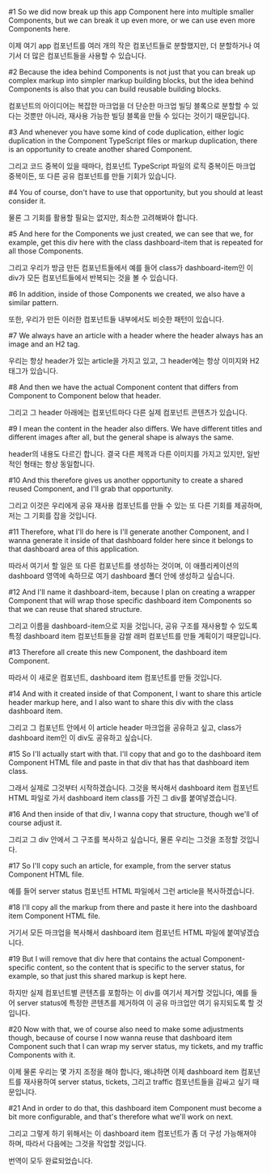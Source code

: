 #1
So we did now
break up this app Component here
into multiple smaller Components,
but we can break it up even more,
or we can use even more Components here.

이제 여기 app 컴포넌트를
여러 개의 작은 컴포넌트들로 분할했지만,
더 분할하거나
여기서 더 많은 컴포넌트들을 사용할 수 있습니다.

#2
Because the idea behind Components
is not just that you can break up complex markup
into simpler markup building blocks,
but the idea behind Components is also
that you can build reusable building blocks.

컴포넌트의 아이디어는
복잡한 마크업을 더 단순한 마크업 빌딩 블록으로
분할할 수 있다는 것뿐만 아니라,
재사용 가능한 빌딩 블록을 만들 수 있다는
것이기 때문입니다.

#3
And whenever you have some kind of code duplication,
either logic duplication in the Component TypeScript files
or markup duplication, there is an opportunity
to create another shared Component.

그리고 코드 중복이 있을 때마다,
컴포넌트 TypeScript 파일의 로직 중복이든
마크업 중복이든,
또 다른 공유 컴포넌트를 만들 기회가 있습니다.

#4
You of course, don't have to use that opportunity,
but you should at least consider it.

물론 그 기회를 활용할 필요는 없지만,
최소한 고려해봐야 합니다.

#5
And here for the Components we just created, we can see
that we, for example, get this div here
with the class dashboard-item
that is repeated for all those Components.

그리고 우리가 방금 만든 컴포넌트들에서
예를 들어 class가 dashboard-item인 이 div가
모든 컴포넌트들에서 반복되는 것을 볼 수 있습니다.

#6
In addition, inside of those Components we created,
we also have a similar pattern.

또한, 우리가 만든 이러한 컴포넌트들 내부에서도
비슷한 패턴이 있습니다.

#7
We always have an article with a header
where the header always has an image and an H2 tag.

우리는 항상 header가 있는 article을 가지고 있고,
그 header에는 항상 이미지와 H2 태그가 있습니다.

#8
And then we have the actual Component content
that differs from Component to Component below that header.

그리고 그 header 아래에는
컴포넌트마다 다른 실제 컴포넌트 콘텐츠가 있습니다.

#9
I mean the content in the header also differs.
We have different titles and different images after all,
but the general shape is always the same.

header의 내용도 다르긴 합니다.
결국 다른 제목과 다른 이미지를 가지고 있지만,
일반적인 형태는 항상 동일합니다.

#10
And this therefore gives us another opportunity
to create a shared reused Component,
and I'll grab that opportunity.

그리고 이것은 우리에게 공유 재사용 컴포넌트를
만들 수 있는 또 다른 기회를 제공하며,
저는 그 기회를 잡을 것입니다.

#11
Therefore, what I'll do here
is I'll generate another Component,
and I wanna generate it inside of that dashboard folder here
since it belongs to that dashboard area of this application.

따라서 여기서 할 일은
또 다른 컴포넌트를 생성하는 것이며,
이 애플리케이션의 dashboard 영역에 속하므로
여기 dashboard 폴더 안에 생성하고 싶습니다.

#12
And I'll name it dashboard-item,
because I plan on creating a wrapper Component
that will wrap those specific dashboard item Components
so that we can reuse that shared structure.

그리고 이름을 dashboard-item으로 지을 것입니다,
공유 구조를 재사용할 수 있도록
특정 dashboard item 컴포넌트들을 감쌀
래퍼 컴포넌트를 만들 계획이기 때문입니다.

#13
Therefore all create this new Component,
the dashboard item Component.

따라서 이 새로운 컴포넌트,
dashboard item 컴포넌트를 만들 것입니다.

#14
And with it created inside of that Component,
I want to share this article header markup here,
and I also want to share this div
with the class dashboard item.

그리고 그 컴포넌트 안에서
이 article header 마크업을 공유하고 싶고,
class가 dashboard item인
이 div도 공유하고 싶습니다.

#15
So I'll actually start with that.
I'll copy that
and go to the dashboard item Component HTML file
and paste in that div that has that dashboard item class.

그래서 실제로 그것부터 시작하겠습니다.
그것을 복사해서
dashboard item 컴포넌트 HTML 파일로 가서
dashboard item class를 가진 그 div를 붙여넣겠습니다.

#16
And then inside of that div,
I wanna copy that structure,
though we'll of course adjust it.

그리고 그 div 안에서
그 구조를 복사하고 싶습니다,
물론 우리는 그것을 조정할 것입니다.

#17
So I'll copy such an article, for example,
from the server status Component HTML file.

예를 들어 server status 컴포넌트 HTML 파일에서
그런 article을 복사하겠습니다.

#18
I'll copy all the markup from there and paste it here
into the dashboard item Component HTML file.

거기서 모든 마크업을 복사해서
dashboard item 컴포넌트 HTML 파일에 붙여넣겠습니다.

#19
But I will remove that div here
that contains the actual Component-specific content,
so the content
that is specific to the server status, for example,
so that just this shared markup is kept here.

하지만 실제 컴포넌트별 콘텐츠를 포함하는
이 div를 여기서 제거할 것입니다,
예를 들어 server status에 특정한 콘텐츠를 제거하여
이 공유 마크업만 여기 유지되도록 할 것입니다.

#20
Now with that, we of course also
need to make some adjustments though,
because of course I now wanna reuse
that dashboard item Component
such that I can wrap my server status, my tickets,
and my traffic Components with it.

이제 물론 우리는 몇 가지 조정을 해야 합니다,
왜냐하면 이제 dashboard item 컴포넌트를 재사용하여
server status, tickets,
그리고 traffic 컴포넌트들을
감싸고 싶기 때문입니다.

#21
And in order to do that,
this dashboard item Component
must become a bit more configurable,
and that's therefore what we'll work on next.

그리고 그렇게 하기 위해서는
이 dashboard item 컴포넌트가
좀 더 구성 가능해져야 하며,
따라서 다음에는 그것을 작업할 것입니다.

번역이 모두 완료되었습니다.
